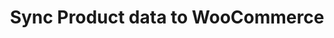 ---
title: "Sync Product data to WooCommerce"
name: "channelmeta_woocommerce"
key: "product_map"
description: "Product map overrides the basic product settings. To call price tier use the following &quot;{{variant.price_tier_MyPriceTier}}&quot;. To call a warehouse use the following &quot;{{variant.qty_availability_MyWarehouse}}&quot; {{#calculate}} function not possible - Will set values to '0'"
user_friendly_description: "Sync only the information you require from Stock2Shop to WooCommerce, such as price, quantity, title, description, SKU, barcode."
default: "{
&quot;title&quot;: &quot;{{product.title}}&quot;,
&quot;variations&quot;: [
{
&quot;sku&quot;: &quot;{{variant.sku}}&quot;,
&quot;regular_price&quot;: &quot;{{variant.price}}&quot;,
&quot;stock_quantity&quot;: &quot;{{variant.qty}}&quot;
}
]
}"
values: []
tags: [channelmeta,woocommerce]
type: "meta"
process: "products"
headless: true
---